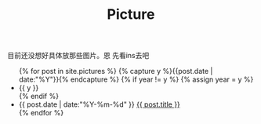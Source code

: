 ﻿---
layout: page
title: "Picture"
description: "图片归档"
header-img: "img/orange.jpg"
---
目前还没想好具体放那些图片。恩 先看ins去吧

<ul class="listing">
{% for post in site.pictures %}
  {% capture y %}{{post.date | date:"%Y"}}{% endcapture %}
  {% if year != y %}
    {% assign year = y %}
    <li class="listing-seperator">{{ y }}</li>
  {% endif %}
  <li class="listing-item">
    <time datetime="{{ post.date | date:"%Y-%m-%d" }}">{{ post.date | date:"%Y-%m-%d" }}</time>
    <a href="{{ post.url }}" title="{{ post.title }}">{{ post.title }}</a>
  </li>
{% endfor %}
</ul>